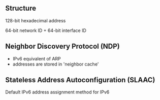 ## Structure

128-bit hexadecimal address

64-bit network ID + 64-bit interface ID

## Neighbor Discovery Protocol (NDP)
 * IPv6 equivalent of ARP
 * addresses are stored in 'neighbor cache'

## Stateless Address Autoconfiguration (SLAAC)

Default IPv6 address assignment method for IPv6 
 
